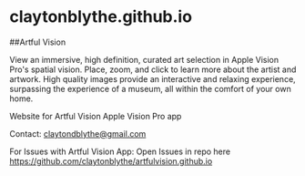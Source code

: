 # claytonblythe.github.io

##Artful Vision

View an immersive, high definition, curated art selection in Apple Vision Pro's spatial vision. Place, zoom, and click to learn more about the artist and artwork. High quality images provide an interactive and relaxing experience, surpassing the experience of a museum, all within the comfort of your own home.


Website for Artful Vision Apple Vision Pro app

Contact: claytondblythe@gmail.com

For Issues with Artful Vision App: Open Issues in repo here https://github.com/claytonblythe/artfulvision.github.io
